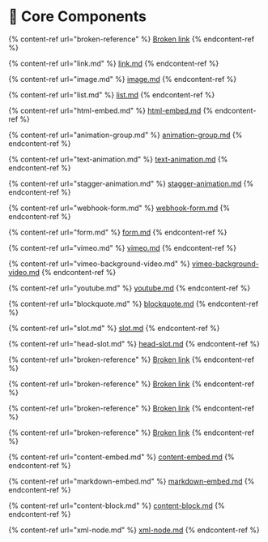 # 🧩 Core Components

{% content-ref url="broken-reference" %}
[Broken link](broken-reference)
{% endcontent-ref %}

{% content-ref url="link.md" %}
[link.md](link.md)
{% endcontent-ref %}

{% content-ref url="image.md" %}
[image.md](image.md)
{% endcontent-ref %}

{% content-ref url="list.md" %}
[list.md](list.md)
{% endcontent-ref %}

{% content-ref url="html-embed.md" %}
[html-embed.md](html-embed.md)
{% endcontent-ref %}

{% content-ref url="animation-group.md" %}
[animation-group.md](animation-group.md)
{% endcontent-ref %}

{% content-ref url="text-animation.md" %}
[text-animation.md](text-animation.md)
{% endcontent-ref %}

{% content-ref url="stagger-animation.md" %}
[stagger-animation.md](stagger-animation.md)
{% endcontent-ref %}

{% content-ref url="webhook-form.md" %}
[webhook-form.md](webhook-form.md)
{% endcontent-ref %}

{% content-ref url="form.md" %}
[form.md](form.md)
{% endcontent-ref %}

{% content-ref url="vimeo.md" %}
[vimeo.md](vimeo.md)
{% endcontent-ref %}

{% content-ref url="vimeo-background-video.md" %}
[vimeo-background-video.md](vimeo-background-video.md)
{% endcontent-ref %}

{% content-ref url="youtube.md" %}
[youtube.md](youtube.md)
{% endcontent-ref %}

{% content-ref url="blockquote.md" %}
[blockquote.md](blockquote.md)
{% endcontent-ref %}

{% content-ref url="slot.md" %}
[slot.md](slot.md)
{% endcontent-ref %}

{% content-ref url="head-slot.md" %}
[head-slot.md](head-slot.md)
{% endcontent-ref %}

{% content-ref url="broken-reference" %}
[Broken link](broken-reference)
{% endcontent-ref %}

{% content-ref url="broken-reference" %}
[Broken link](broken-reference)
{% endcontent-ref %}

{% content-ref url="broken-reference" %}
[Broken link](broken-reference)
{% endcontent-ref %}

{% content-ref url="broken-reference" %}
[Broken link](broken-reference)
{% endcontent-ref %}

{% content-ref url="content-embed.md" %}
[content-embed.md](content-embed.md)
{% endcontent-ref %}

{% content-ref url="markdown-embed.md" %}
[markdown-embed.md](markdown-embed.md)
{% endcontent-ref %}

{% content-ref url="content-block.md" %}
[content-block.md](content-block.md)
{% endcontent-ref %}

{% content-ref url="xml-node.md" %}
[xml-node.md](xml-node.md)
{% endcontent-ref %}
